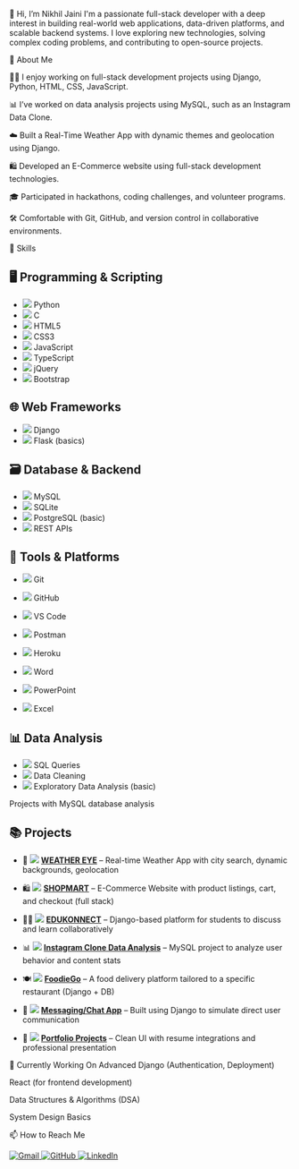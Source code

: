 👋 Hi, I’m Nikhil Jaini
I'm a passionate full-stack developer with a deep interest in building real-world web applications, data-driven platforms, and scalable backend systems. I love exploring new technologies, solving complex coding problems, and contributing to open-source projects.

💼 About Me

👨‍💻 I enjoy working on full-stack development projects using Django, Python, HTML, CSS, JavaScript.

📊 I’ve worked on data analysis projects using MySQL, such as an Instagram Data Clone.

☁️ Built a Real-Time Weather App with dynamic themes and geolocation using Django.

🛍️ Developed an E-Commerce website using full-stack development technologies.

🎓 Participated in hackathons, coding challenges, and volunteer programs.

🛠️ Comfortable with Git, GitHub, and version control in collaborative environments.

🚀 Skills


## 🖥️ Programming & Scripting

- <img src="https://img.shields.io/badge/Python-3776AB?style=flat&logo=python&logoColor=white"/> Python  
- <img src="https://img.shields.io/badge/C-00599C?style=flat&logo=c&logoColor=white"/> C  
- <img src="https://img.shields.io/badge/HTML5-E34F26?style=flat&logo=html5&logoColor=white"/> HTML5  
- <img src="https://img.shields.io/badge/CSS3-1572B6?style=flat&logo=css3&logoColor=white"/> CSS3  
- <img src="https://img.shields.io/badge/JavaScript-F7DF1E?style=flat&logo=javascript&logoColor=black"/> JavaScript  
- <img src="https://img.shields.io/badge/TypeScript-3178C6?style=flat&logo=typescript&logoColor=white"/> TypeScript  
- <img src="https://img.shields.io/badge/jQuery-0769AD?style=flat&logo=jquery&logoColor=white"/> jQuery  
- <img src="https://img.shields.io/badge/Bootstrap-7952B3?style=flat&logo=bootstrap&logoColor=white"/> Bootstrap  

## 🌐 Web Frameworks

- <img src="https://img.shields.io/badge/Django-092E20?style=flat&logo=django&logoColor=white"/> Django  
- <img src="https://img.shields.io/badge/Flask-000000?style=flat&logo=flask&logoColor=white"/> Flask (basics)

## 🗃️ Database & Backend

- <img src="https://img.shields.io/badge/MySQL-005C84?style=flat&logo=mysql&logoColor=white"/> MySQL  
- <img src="https://img.shields.io/badge/SQLite-003B57?style=flat&logo=sqlite&logoColor=white"/> SQLite  
- <img src="https://img.shields.io/badge/PostgreSQL-336791?style=flat&logo=postgresql&logoColor=white"/> PostgreSQL (basic)  
- <img src="https://img.shields.io/badge/REST%20API-02569B?style=flat&logo=apachespark&logoColor=white"/> REST APIs  

## 🔧 Tools & Platforms

- <img src="https://img.shields.io/badge/Git-F05032?style=flat&logo=git&logoColor=white"/> Git  
- <img src="https://img.shields.io/badge/GitHub-181717?style=flat&logo=github&logoColor=white"/> GitHub  
- <img src="https://img.shields.io/badge/VS%20Code-007ACC?style=flat&logo=visualstudiocode&logoColor=white"/> VS Code  
- <img src="https://img.shields.io/badge/Postman-FF6C37?style=flat&logo=postman&logoColor=white"/> Postman  
- <img src="https://img.shields.io/badge/Heroku-430098?style=flat&logo=heroku&logoColor=white"/> Heroku  

- <img src="https://img.shields.io/badge/Microsoft%20Word-2B579A?style=flat&logo=microsoftword&logoColor=white"/> Word  
- <img src="https://img.shields.io/badge/PowerPoint-B7472A?style=flat&logo=microsoftpowerpoint&logoColor=white"/> PowerPoint  
- <img src="https://img.shields.io/badge/Excel-217346?style=flat&logo=microsoftexcel&logoColor=white"/> Excel  

## 📊 Data Analysis

- <img src="https://img.shields.io/badge/SQL-4479A1?style=flat&logo=sqlite&logoColor=white"/> SQL Queries  
- <img src="https://img.shields.io/badge/Data%20Cleaning-6E40C9?style=flat&logo=databricks&logoColor=white"/> Data Cleaning  
- <img src="https://img.shields.io/badge/EDA-BE2EDD?style=flat&logo=chartdotjs&logoColor=white"/> Exploratory Data Analysis (basic)


Projects with MySQL database analysis

## 📚 Projects

- 🧭 <img src="https://img.shields.io/badge/-Python-3776AB?style=flat-square&logo=python&logoColor=white"/> [**WEATHER EYE**](https://github.com/Nikhil-Jaini/weather-app) – Real-time Weather App with city search, dynamic backgrounds, geolocation

- 🛍️ <img src="https://img.shields.io/badge/-Django-092E20?style=flat-square&logo=django&logoColor=white"/> [**SHOPMART**](https://github.com/Nikhil-Jaini/E-Commerce-Using-Django) – E-Commerce Website with product listings, cart, and checkout (full stack)

- 🧑‍🎓 <img src="https://img.shields.io/badge/-Django-092E20?style=flat-square&logo=django&logoColor=white"/> [**EDUKONNECT**](https://github.com/Nikhil-Jaini/Educonnect) – Django-based platform for students to discuss and learn collaboratively

- 📊 <img src="https://img.shields.io/badge/-MySQL-005C84?style=flat-square&logo=mysql&logoColor=white"/> [**Instagram Clone Data Analysis**](https://github.com/Nikhil-Jaini/Instagram-clone-mysql) – MySQL project to analyze user behavior and content stats

- 🍽️ <img src="https://img.shields.io/badge/-Django-092E20?style=flat-square&logo=django&logoColor=white"/> [**FoodieGo**](#) – A food delivery platform tailored to a specific restaurant (Django + DB)

- 💬 <img src="https://img.shields.io/badge/-Django-092E20?style=flat-square&logo=django&logoColor=white"/> [**Messaging/Chat App**](#) – Built using Django to simulate direct user communication

- 💼 <img src="https://img.shields.io/badge/-Portfolio-3f51b5?style=flat-square&logo=about-dot-me&logoColor=white"/> [**Portfolio Projects**](https://github.com/Nikhil-Jaini/Nikhil-Jaini) – Clean UI with resume integrations and professional presentation


🌱 Currently Working On
Advanced Django (Authentication, Deployment)

React (for frontend development)

Data Structures & Algorithms (DSA)

System Design Basics

📫 How to Reach Me
<p align="left">
  <a href="mailto:jaininikhil20@gmail.com" target="_blank">
    <img src="https://img.shields.io/badge/Email-D14836?style=for-the-badge&logo=gmail&logoColor=white" alt="Gmail"/>
  </a>
  
  <a href="https://github.com/Nikhil-Jaini" target="_blank">
    <img src="https://img.shields.io/badge/GitHub-100000?style=for-the-badge&logo=github&logoColor=white" alt="GitHub"/>
  </a>
  
  <a href="https://linkedin.com/in/nikhilj1268" target="_blank">
    <img src="https://img.shields.io/badge/LinkedIn-0A66C2?style=for-the-badge&logo=linkedin&logoColor=white" alt="LinkedIn"/>
  </a>
</p>
